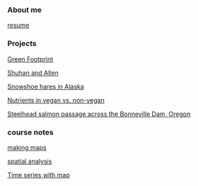 ### About me


[resume]()

### Projects

[Green Footprint](https://ruoyuwang.shinyapps.io/GreenFootprint/)

[Shuhan and Allen]()

[Snowshoe hares in Alaska](https://shuhanstack.github.io/songweb/snowshoe)

[Nutrients in vegan vs. non-vegan](https://shuhanstack.github.io/songweb/nutrient)

[Steelhead salmon passage across the Bonneville Dam, Oregon](https://shuhanstack.github.io/songweb/steelhead_salmon_migration)

### course notes

[making maps](https://shuhanstack.github.io/songweb/mapping)

[spatial analysis](https://shuhanstack.github.io/songweb/spatial_analysis)

[Time series with map](https://shuhanstack.github.io/songweb/us-renewables)
